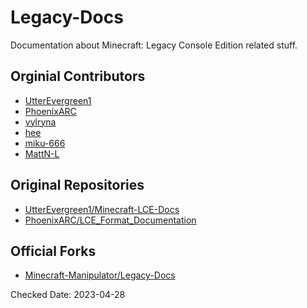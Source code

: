 # Legacy-Docs

Documentation about Minecraft: Legacy Console Edition related stuff.

## Orginial Contributors

* [UtterEvergreen1](https://github.com/UtterEvergreen1/)
* [PhoenixARC](https://github.com/PhoenixARC/)
* [vylryna](https://github.com/vylryna/)
* [hee](https://github.com/hee/)
* [miku-666](https://github.com/miku-666/)
* [MattN-L](https://github.com/MattN-L)

## Original Repositories

* [UtterEvergreen1/Minecraft-LCE-Docs](https://github.com/UtterEvergreen1/Minecraft-LCE-Docs)
* [PhoenixARC/LCE_Format_Documentation](https://github.com/PhoenixARC/LCE_Format_Documentation)

## Official Forks

* [Minecraft-Manipulator/Legacy-Docs](https://github.com/Minecraft-Manipulator/Legacy-Docs)

Checked Date: 2023-04-28
